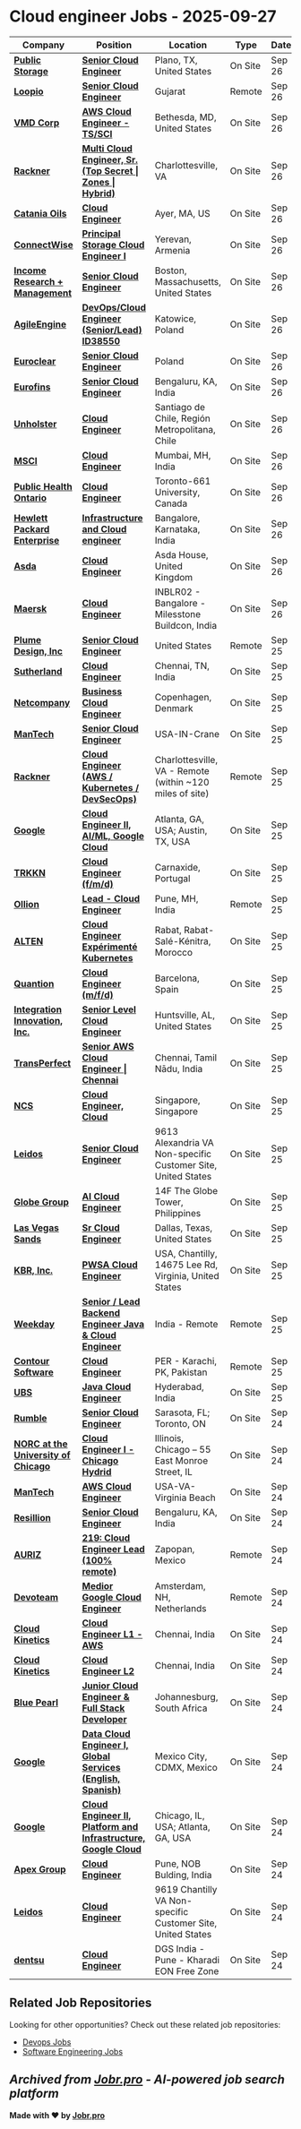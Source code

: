 # Cloud engineer Jobs - 2025-09-27

| Company | Position | Location | Type | Date |
| ------- | -------- | -------- | ---- | ------ |
| **[Public Storage](https://www.publicstorage.com/)** | **[Senior Cloud Engineer](https://jobs.smartrecruiters.com/PublicStorage/744000084308683-senior-cloud-engineer)** | Plano, TX, United States | On Site | Sep 26 |
| **[Loopio](https://loopio.com/)** | **[Senior Cloud Engineer](https://jobs.ashbyhq.com/loopio/4319a30b-881a-4553-ac02-43ee8b5ee13a)** | Gujarat | Remote | Sep 26 |
| **[VMD Corp](https://vmdcorp.com/)** | **[AWS Cloud Engineer - TS/SCI](https://jobs.smartrecruiters.com/VMDCorp/744000084294170-aws-cloud-engineer-ts-sci)** | Bethesda, MD, United States | On Site | Sep 26 |
| **[Rackner](https://www.rackner.com/)** | **[Multi Cloud Engineer, Sr. (Top Secret \| Zones \| Hybrid)](https://job-boards.greenhouse.io/rackner/jobs/4532441005)** | Charlottesville, VA | On Site | Sep 26 |
| **[Catania Oils](https://cataniaoils.com/)** | **[Cloud Engineer](https://recruiting.paylocity.com/Recruiting/Jobs/Details/3604254)** | Ayer, MA, US | On Site | Sep 26 |
| **[ConnectWise](https://www.connectwise.com/)** | **[Principal Storage Cloud Engineer I](https://job-boards.greenhouse.io/connectwise/jobs/4613148005)** | Yerevan, Armenia | On Site | Sep 26 |
| **[Income Research + Management](https://www.incomeresearch.com/)** | **[Senior Cloud Engineer](https://incomeresearch.hire.trakstar.com/jobs/fk0pb1d)** | Boston, Massachusetts, United States | On Site | Sep 26 |
| **[AgileEngine](https://agileengine.com/)** | **[DevOps/Cloud Engineer (Senior/Lead) ID38550](https://agileengine.zohorecruit.com/jobs/Careers/248544000233798451)** | Katowice, Poland | On Site | Sep 26 |
| **[Euroclear](https://www.euroclear.com/)** | **[Senior Cloud Engineer](https://don.fa.em2.oraclecloud.com/hcmUI/CandidateExperience/en/sites/jobsearch/job/7945)** | Poland | On Site | Sep 26 |
| **[Eurofins](https://www.eurofins.com)** | **[Senior Cloud Engineer](https://jobs.smartrecruiters.com/Eurofins/744000084169685-senior-cloud-engineer)** | Bengaluru, KA, India | On Site | Sep 26 |
| **[Unholster](https://www.unholster.com/)** | **[Cloud Engineer](https://unholstercom.hire.trakstar.com/jobs/fk02upt)** | Santiago de Chile, Región Metropolitana, Chile | On Site | Sep 26 |
| **[MSCI](https://www.msci.com/)** | **[Cloud Engineer](https://globalcareers-msci.icims.com/jobs/4101/cloud-engineer/job?in_iframe=1)** | Mumbai, MH, India | On Site | Sep 26 |
| **[Public Health Ontario](https://www.publichealthontario.ca/)** | **[Cloud Engineer](https://publichealthontario.wd10.myworkdayjobs.com/en-US/PHOCareerSite/job/Toronto-661-University/Cloud-Engineer_JR101918)** | Toronto-661 University, Canada | On Site | Sep 26 |
| **[Hewlett Packard Enterprise](https://www.hpe.com/)** | **[Infrastructure and Cloud engineer](https://hpe.wd5.myworkdayjobs.com/en-US/Jobsathpe/job/Bangalore-Karnataka-India/Infrastructure-and-Cloud-engineer_1193742-2)** | Bangalore, Karnataka, India | On Site | Sep 26 |
| **[Asda](https://www.asda.com/)** | **[Cloud Engineer](https://asda.wd103.myworkdayjobs.com/en-US/AsdaJobs/job/Asda-House/Cloud-Engineer_R-074442)** | Asda House, United Kingdom | On Site | Sep 26 |
| **[Maersk](https://www.maersk.com/)** | **[Cloud Engineer](https://maersk.wd3.myworkdayjobs.com/en-US/Maersk_Careers/job/India-Bangalore-560064/Cloud-Engineer_R147987)** | INBLR02 - Bangalore - Milesstone Buildcon, India | On Site | Sep 26 |
| **[Plume Design, Inc](https://www.plume.com/)** | **[Senior Cloud Engineer](https://www.plume.com/career-opportunities/?gh_jid=8183180002)** | United States | Remote | Sep 25 |
| **[Sutherland](https://www.sutherlandglobal.com)** | **[Cloud Engineer](https://jobs.smartrecruiters.com/Sutherland/744000083909894-cloud-engineer)** | Chennai, TN, India | On Site | Sep 25 |
| **[Netcompany](https://www.netcompany.com)** | **[Business Cloud Engineer](https://jobs.smartrecruiters.com/Netcompany1/744000083895558-business-cloud-engineer)** | Copenhagen, Denmark | On Site | Sep 25 |
| **[ManTech](https://www.mantech.com/)** | **[Senior Cloud Engineer](https://mantech.avature.net/en_US/careers/JobDetail/Senior-Cloud-Engineer/40178)** | USA-IN-Crane | On Site | Sep 25 |
| **[Rackner](https://www.rackner.com/)** | **[Cloud Engineer (AWS / Kubernetes / DevSecOps)](https://job-boards.greenhouse.io/rackner/jobs/4523988005)** | Charlottesville, VA - Remote (within ~120 miles of site) | Remote | Sep 25 |
| **[Google](https://www.google.com/)** | **[Cloud Engineer II, AI/ML, Google Cloud](https://www.google.com/about/careers/applications/jobs/results/96113872112362182-cloud-engineer-ii-aiml-google-cloud)** | Atlanta, GA, USA; Austin, TX, USA | On Site | Sep 25 |
| **[TRKKN](https://www.trkkn.com/)** | **[Cloud Engineer (f/m/d)](https://career.trkkn.com/jobs/6511704-cloud-engineer-f-m-d)** | Carnaxide, Portugal | On Site | Sep 25 |
| **[Ollion](https://ollion.com/)** | **[Lead - Cloud Engineer](https://jobs.smartrecruiters.com/Ollion/744000083855587-lead-cloud-engineer)** | Pune, MH, India | Remote | Sep 25 |
| **[ALTEN](https://www.alten.com/)** | **[Cloud Engineer Expérimenté Kubernetes](https://jobs.smartrecruiters.com/ALTEN/744000083842455-cloud-engineer-experimente-kubernetes)** | Rabat, Rabat-Salé-Kénitra, Morocco | On Site | Sep 25 |
| **[Quantion](https://www.quantion.com/)** | **[Cloud Engineer (m/f/d)](https://people.quantion.com/jobs/6510504-cloud-engineer-m-f-d)** | Barcelona, Spain | On Site | Sep 25 |
| **[Integration Innovation, Inc.](https://i3-corps.com/)** | **[Senior Level Cloud Engineer](https://careers-i3-corps.icims.com/jobs/4900/senior-level-cloud-engineer/job?in_iframe=1)** | Huntsville, AL, United States | On Site | Sep 25 |
| **[TransPerfect](https://www.transperfect.com/)** | **[Senior AWS Cloud Engineer \| Chennai](https://transperfect.recruitee.com/o/senior-aws-cloud-engineer-chennai)** | Chennai, Tamil Nādu, India | On Site | Sep 25 |
| **[NCS](https://www.ncs.co)** | **[Cloud Engineer, Cloud](https://jobs.smartrecruiters.com/NCS/744000083802456-cloud-engineer-cloud)** | Singapore, Singapore | On Site | Sep 25 |
| **[Leidos](https://www.leidos.com/)** | **[Senior Cloud Engineer](https://leidos.wd5.myworkdayjobs.com/en-US/External/job/Alexandria-VA/Senior-Cloud-Engineer_R-00167453-1)** | 9613 Alexandria VA Non-specific Customer Site, United States | On Site | Sep 25 |
| **[Globe Group](https://www.globe.com.ph/)** | **[AI Cloud Engineer](https://globe.wd3.myworkdayjobs.com/en-US/GLB_Careers/job/14F-The-Globe-Tower/AI-Cloud-Engineer_R0000018628)** | 14F The Globe Tower, Philippines | On Site | Sep 25 |
| **[Las Vegas Sands](https://www.sands.com/)** | **[Sr Cloud Engineer](https://sands.wd1.myworkdayjobs.com/en-US/sands_careers/job/Dallas-Texas/Sr-Cloud-Engineer_R25_0502-1)** | Dallas, Texas, United States | On Site | Sep 25 |
| **[KBR, Inc.](https://www.kbr.com/)** | **[PWSA Cloud Engineer](https://kbr.wd5.myworkdayjobs.com/en-US/KBR_Careers/job/Chantilly-Virginia/PWSA-Cloud-Engineer_R2112675)** | USA, Chantilly, 14675 Lee Rd, Virginia, United States | On Site | Sep 25 |
| **[Weekday](https://www.weekday.works)** | **[Senior / Lead Backend Engineer Java & Cloud Engineer](https://apply.workable.com/j/32F4F0E60F/apply)** | India - Remote | Remote | Sep 25 |
| **[Contour Software](https://contour-software.com/)** | **[Cloud Engineer](https://talentmanagementsolution.wd3.myworkdayjobs.com/en-US/ContourSoftware-Careers/job/PER---Karachi-PK/Cloud-Engineer_R47153)** | PER - Karachi, PK, Pakistan | Remote | Sep 25 |
| **[UBS](https://www.ubs.com/)** | **[Java Cloud Engineer](https://jobs.ubs.com/TGnewUI/Search/home/HomeWithPreLoad?partnerid=25008&siteid=5155&PageType=JobDetails&jobid=330475)** | Hyderabad, India | On Site | Sep 25 |
| **[Rumble](https://rumble.com/)** | **[Senior Cloud Engineer](https://job-boards.greenhouse.io/rumble/jobs/4597822006)** | Sarasota, FL; Toronto, ON | On Site | Sep 24 |
| **[NORC at the University of Chicago](https://www.norc.org/)** | **[Cloud Engineer I - Chicago Hydrid](https://careers.pageuppeople.com/863/cw/en-us/job/503678)** | Illinois, Chicago – 55 East Monroe Street, IL | On Site | Sep 24 |
| **[ManTech](https://www.mantech.com/)** | **[AWS Cloud Engineer](https://mantech.avature.net/en_US/careers/JobDetail/AWS-Cloud-Engineer/40154)** | USA-VA-Virginia Beach | On Site | Sep 24 |
| **[Resillion](https://www.resillion.com)** | **[Senior Cloud Engineer](https://jobs.smartrecruiters.com/Resillion/744000083687325-senior-cloud-engineer)** | Bengaluru, KA, India | On Site | Sep 24 |
| **[AURIZ](https://www.auriz.net/)** | **[219: Cloud Engineer Lead (100% remote)](https://auriz.zohorecruit.com/jobs/Careers/604955000007816699)** | Zapopan, Mexico | Remote | Sep 24 |
| **[Devoteam](https://www.devoteam.com/)** | **[Medior Google Cloud Engineer](https://jobs.smartrecruiters.com/Devoteam/744000083685835-medior-google-cloud-engineer)** | Amsterdam, NH, Netherlands | Remote | Sep 24 |
| **[Cloud Kinetics](https://www.cloud-kinetics.com/)** | **[Cloud Engineer L1 - AWS](https://cloud-kinetics.zohorecruit.com/jobs/Careers/685616000005242004)** | Chennai, India | On Site | Sep 24 |
| **[Cloud Kinetics](https://www.cloud-kinetics.com/)** | **[Cloud Engineer L2](https://cloud-kinetics.zohorecruit.com/jobs/Careers/685616000004811285)** | Chennai, India | On Site | Sep 24 |
| **[Blue Pearl](https://www.bluepearl.co.za/)** | **[Junior Cloud Engineer & Full Stack Developer](https://bluepearl.zohorecruit.com/jobs/Careers/689994000005784139)** | Johannesburg, South Africa | On Site | Sep 24 |
| **[Google](https://www.google.com/)** | **[Data Cloud Engineer I, Global Services (English, Spanish)](https://www.google.com/about/careers/applications/jobs/results/99887911414964934-data-cloud-engineer-i-global-services-english-spanish)** | Mexico City, CDMX, Mexico | On Site | Sep 24 |
| **[Google](https://www.google.com/)** | **[Cloud Engineer II, Platform and Infrastructure, Google Cloud](https://www.google.com/about/careers/applications/jobs/results/98726552258126534-cloud-engineer-ii-platform-and-infrastructure-google-cloud)** | Chicago, IL, USA; Atlanta, GA, USA | On Site | Sep 24 |
| **[Apex Group](https://www.apexgroup.com/)** | **[Cloud Engineer](https://theapexgroup.wd3.myworkdayjobs.com/en-US/apexgroupcareers/job/Pune-NOB-Bulding/Cloud-Engineer_JR-0015958)** | Pune, NOB Bulding, India | On Site | Sep 24 |
| **[Leidos](https://www.leidos.com/)** | **[Cloud Engineer](https://leidos.wd5.myworkdayjobs.com/en-US/External/job/Chantilly-VA/Cloud-Engineer_R-00167378-1)** | 9619 Chantilly VA Non-specific Customer Site, United States | On Site | Sep 24 |
| **[dentsu](https://www.dentsu.com/)** | **[Cloud Engineer](https://dentsuaegis.wd3.myworkdayjobs.com/en-US/DAN_GLOBAL/job/DGS-India---Pune---Kharadi-EON-Free-Zone/Cloud-Engineer_R1100446-2)** | DGS India - Pune - Kharadi EON Free Zone | On Site | Sep 24 |

## Related Job Repositories

Looking for other opportunities? Check out these related job repositories:

- [Devops Jobs](https://github.com/jobs-jobr-pro/DevOps-Jobs)
- [Software Engineering Jobs](https://github.com/jobs-jobr-pro/Software-Engineering-Jobs)



*Archived from [Jobr.pro](https://jobr.pro?utm_source=github&utm_medium=repo&utm_campaign=github-cloud-engineering-jobs) - AI-powered job search platform*
---

**Made with ❤️ by [Jobr.pro](https://jobr.pro?utm_source=github&utm_medium=repo&utm_campaign=github-cloud-engineering-jobs)**
